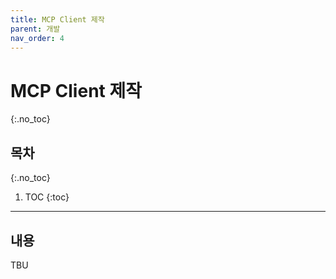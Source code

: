 ```yaml
---
title: MCP Client 제작
parent: 개발
nav_order: 4
---
```


# MCP Client 제작
{:.no_toc}

## 목차
{:.no_toc}

1. TOC
{:toc}

--- 

## 내용

TBU
